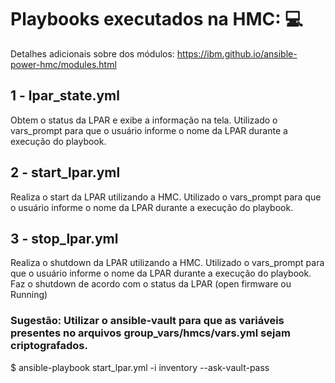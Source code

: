 # Playbooks executados na HMC: 💻

Detalhes adicionais sobre dos módulos:
https://ibm.github.io/ansible-power-hmc/modules.html

## 1 - lpar_state.yml
Obtem o status da LPAR e exibe a informação na tela. Utilizado o vars_prompt para que o usuário informe o nome da LPAR durante a execução do playbook.

## 2 - start_lpar.yml
Realiza o start da LPAR utilizando a HMC. Utilizado o vars_prompt para que o usuário informe o nome da LPAR durante a execução do playbook.


## 3 - stop_lpar.yml
Realiza o shutdown da LPAR utilizando a HMC. Utilizado o vars_prompt para que o usuário informe o nome da LPAR durante a execução do playbook.
Faz o shutdown de acordo com o status da LPAR (open firmware ou Running)

### Sugestão: Utilizar o ansible-vault para que as variáveis presentes no arquivos group_vars/hmcs/vars.yml sejam criptografados.
$ ansible-playbook start_lpar.yml -i inventory --ask-vault-pass
